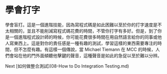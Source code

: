 # 學會打字
[//]: # (Version:1.0.0)
學會盲打。這是一個進階技能，因為寫程式碼是如此困難以至於你的打字速度是不太相關的，並且不能削減寫程式碼花費的時間，不管你打字有多好。但是，到了你是一個進階程式設計師的時候，你可能花費很多時間在用自然語言給你的同事或他人寫東西上。這是對你的責任感是一種有趣的測試，學習這樣的東西需要專注的時間，但不怎麼有趣。有這樣一個傳說，當 Michael Tiemann 在 MCC 的時候，人們會站在他的門外面傾聽他擊鍵的聲音，這種聲音是如此的急促以至於難以分辨。

Next [如何做整合測試](08-How to Do Integration Testing.md)
